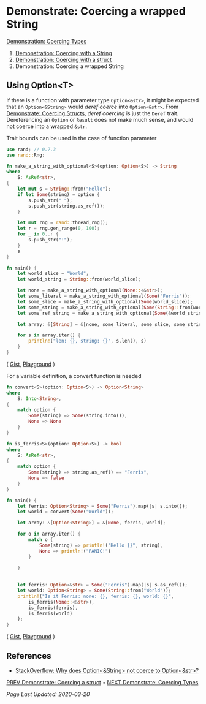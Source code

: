 # Demonstrate: Coercing a wrapped String

[Demonstration: Coercing Types][demonstrate-coercing-types]
1. [Demonstration: Coercing with a String][demonstrate-coercing-string]
2. [Demonstration: Coercing with a struct][demonstrate-coercing-struct]
3. Demonstration: Coercing a wrapped String

## Using Option\<T> 

If there is a function with parameter type `Option<&str>`,
it might be expected that an `Option<&String>`
would _deref coerce_ into `Option<&str>`.
From [Demonstrate: Coercing Structs][demonstrate-coercing-struct],
_deref coercing_ is just the `Deref` trait.
Dereferencing an `Option` or `Result` does not make much sense,
and would not coerce into a wrapped `&str`.

Trait bounds can be used in the case of function parameter

```rust
use rand; // 0.7.3
use rand::Rng;

fn make_a_string_with_optional<S>(option: Option<S>) -> String
where
    S: AsRef<str>,
{
    let mut s = String::from("Hello");
    if let Some(string) = option {
        s.push_str(" ");
        s.push_str(string.as_ref());
    }

    let mut rng = rand::thread_rng();
    let r = rng.gen_range(0, 100);
    for _ in 0..r {
        s.push_str("!");
    }
    s
}

fn main() {
    let world_slice = "World";
    let world_string = String::from(world_slice);

    let none = make_a_string_with_optional(None::<&str>);
    let some_literal = make_a_string_with_optional(Some("Ferris"));
    let some_slice = make_a_string_with_optional(Some(world_slice));
    let some_string = make_a_string_with_optional(Some(String::from(world_slice)));
    let some_ref_string = make_a_string_with_optional(Some(&world_string));

    let array: &[String] = &[none, some_literal, some_slice, some_string, some_ref_string];

    for s in array.iter() {
        println!("len: {}, string: {}", s.len(), s)
    }
}
```
(
[Gist](https://gist.github.com/NebulaFox/5456bb20fadeb06ec7cb893b3b55fa18),
[Playground](https://play.rust-lang.org/?version=stable&mode=debug&edition=2018&gist=5456bb20fadeb06ec7cb893b3b55fa18)
)

For a variable definition, a convert function is needed

```rust
fn convert<S>(option: Option<S>) -> Option<String>
where
    S: Into<String>,
{
    match option {
        Some(string) => Some(string.into()),
        None => None
    }
}

fn is_ferris<S>(option: Option<S>) -> bool
where
    S: AsRef<str>,
{
    match option {
        Some(string) => string.as_ref() == "Ferris",
        None => false
    }
}

fn main() {
    let ferris: Option<String> = Some("Ferris").map(|s| s.into());
    let world = convert(Some("World"));

    let array: &[Option<String>] = &[None, ferris, world];

    for o in array.iter() {
        match o {
            Some(string) => println!("Hello {}", string),
            None => println!("PANIC!")
        }
        
    }
    

    let ferris: Option<&str> = Some("Ferris").map(|s| s.as_ref());
    let world: Option<String> = Some(String::from("World"));
    println!("Is it Ferris: none: {}, ferris: {}, world: {}",
        is_ferris(None::<&str>),
        is_ferris(ferris),
        is_ferris(world)
    );
}
```
(
[Gist](https://gist.github.com/NebulaFox/ddf29b2505ab57bded9348db817730b1),
[Playground](https://play.rust-lang.org/?version=stable&mode=debug&edition=2018&gist=ddf29b2505ab57bded9348db817730b1)
)

## References

* [StackOverflow: Why does Option<&String> not coerce to Option<&str>?](https://stackoverflow.com/questions/34974732/why-does-optionstring-not-coerce-to-optionstr?rq=1)

[PREV Demonstrate: Coercing a struct][demonstrate-coercing-struct] •
[NEXT Demonstrate: Coercing Types][demonstrate-coercing-types]

_Page Last Updated: 2020-03-20_

[demonstrate-coercing-types]: ./pages/Demonstrate-Coercing_Types.md
[demonstrate-coercing-string]: ./pages/Demonstrate-Coercing_Types/Demonstrate-Coercing_string.md
[demonstrate-coercing-struct]: ./pages/Demonstrate-Coercing_Types/Demonstrate-Coercing_struct.md
[demonstrate-coercing-wrapped-string]: ./pages/Demonstrate-Coercing_Types/Demonstrate-Coercing_wrapped_string.md